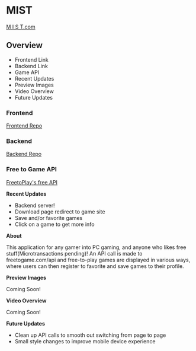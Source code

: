 # MIST

[M I S T.com](https://mist.port0.org/)

## Overview

- Frontend Link
- Backend Link
- Game API
- Recent Updates
- Preview Images
- Video Overview
- Future Updates

### Frontend

[Frontend Repo](https://github.com/Weaver17/Mist-frontend)

### Backend

[Backend Repo](https://github.com/Weaver17/Mist-backend)

### Free to Game API

[FreetoPlay's free API](https://www.freetogame.com/api-doc)

**Recent Updates**

- Backend server!
- Download page redirect to game site
- Save and/or favorite games
- Click on a game to get more info

**About**

This application for any gamer into PC gaming, and anyone who likes free stuff(Microtransactions pending)! An API call is made to freetogame.com/api and free-to-play games are displayed in various ways, where users can then register to favorite and save games to their profile.

**Preview Images**

Coming Soon!

**Video Overview**

Coming Soon!

**Future Updates**

- Clean up API calls to smooth out switching from page to page
- Small style changes to improve mobile device experience
